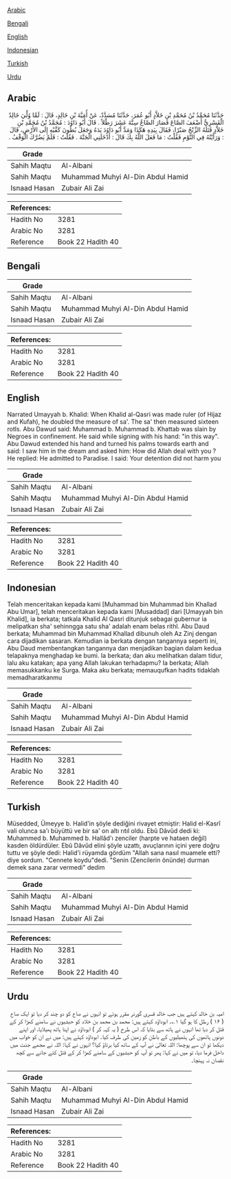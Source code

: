 [Arabic](#arabic)

[Bengali](#bengali)

[English](#english)

[Indonesian](#indonesian)

[Turkish](#turkish)

[Urdu](#urdu)

## Arabic


<div dir="rtl" lang="ar" style={{fontSize:'larger',backgroundColor:'#f8f9fa',padding:20}}>
حَدَّثَنَا مُحَمَّدُ بْنُ مُحَمَّدِ بْنِ خَلاَّدٍ أَبُو عُمَرَ، حَدَّثَنَا مُسَدَّدٌ، عَنْ أُمَيَّةَ بْنِ خَالِدٍ، قَالَ ‏:‏ لَمَّا وُلِّيَ خَالِدٌ الْقَسْرِيُّ أَضْعَفَ الصَّاعَ فَصَارَ الصَّاعُ سِتَّةَ عَشَرَ رَطْلاً ‏.‏ قَالَ أَبُو دَاوُدَ ‏:‏ مُحَمَّدُ بْنُ مُحَمَّدِ بْنِ خَلاَّدٍ قَتَلَهُ الزِّنْجُ صَبْرًا، فَقَالَ بِيَدِهِ هَكَذَا وَمَدَّ أَبُو دَاوُدَ يَدَهُ وَجَعَلَ بُطُونَ كَفَّيْهِ إِلَى الأَرْضِ، قَالَ ‏:‏ وَرَأَيْتُهُ فِي النَّوْمِ فَقُلْتُ ‏:‏ مَا فَعَلَ اللَّهُ بِكَ قَالَ ‏:‏ أَدْخَلَنِي الْجَنَّةَ ‏.‏ فَقُلْتُ ‏:‏ فَلَمْ يَضُرَّكَ الْوَقْفُ ‏.‏
</div>
<div style={{backgroundColor:'#f8f9fa',padding:20, marginBottom: 10}}><table> <thead> <tr> <th>Grade</th> <th></th> </tr> </thead> <tbody> <tr><td>Sahih Maqtu</td><td>Al-Albani</td></tr><tr><td>Sahih Maqtu</td><td>Muhammad Muhyi Al-Din Abdul Hamid</td></tr><tr><td>Isnaad Hasan</td><td>Zubair Ali Zai</td></tr></tbody></table><table> <thead> <tr> <th>References:</th> <th></th> </tr> </thead> <tbody><tr><td>Hadith No</td><td>3281</td></tr><tr><td>Arabic No</td><td>3281</td></tr><tr><td>Reference</td><td>Book 22 Hadith 40</td></tr></tbody></table></div>

## Bengali


<div dir="ltr" lang="bn" style={{fontSize:'larger',backgroundColor:'#f8f9fa',padding:20}}>

</div>
<div style={{backgroundColor:'#f8f9fa',padding:20, marginBottom: 10}}><table> <thead> <tr> <th>Grade</th> <th></th> </tr> </thead> <tbody> <tr><td>Sahih Maqtu</td><td>Al-Albani</td></tr><tr><td>Sahih Maqtu</td><td>Muhammad Muhyi Al-Din Abdul Hamid</td></tr><tr><td>Isnaad Hasan</td><td>Zubair Ali Zai</td></tr></tbody></table><table> <thead> <tr> <th>References:</th> <th></th> </tr> </thead> <tbody><tr><td>Hadith No</td><td>3281</td></tr><tr><td>Arabic No</td><td>3281</td></tr><tr><td>Reference</td><td>Book 22 Hadith 40</td></tr></tbody></table></div>

## English


<div dir="ltr" lang="en" style={{fontSize:'larger',backgroundColor:'#f8f9fa',padding:20}}>
Narrated Umayyah b. Khalid: When Khalid al-Qasri was made ruler (of Hijaz and Kufah), he doubled the measure of sa'. The sa' then measured sixteen rotls. Abu Dawud said: Muhammad b. Muhammad b. Khattab was slain by Negroes in confinement. He said while signing with his hand: "in this way". Abu Dawud extended his hand and turned his palms towards earth and said: I saw him in the dream and asked him: How did Allah deal with you ? He replied: He admitted to Paradise. I said: Your detention did not harm you
</div>
<div style={{backgroundColor:'#f8f9fa',padding:20, marginBottom: 10}}><table> <thead> <tr> <th>Grade</th> <th></th> </tr> </thead> <tbody> <tr><td>Sahih Maqtu</td><td>Al-Albani</td></tr><tr><td>Sahih Maqtu</td><td>Muhammad Muhyi Al-Din Abdul Hamid</td></tr><tr><td>Isnaad Hasan</td><td>Zubair Ali Zai</td></tr></tbody></table><table> <thead> <tr> <th>References:</th> <th></th> </tr> </thead> <tbody><tr><td>Hadith No</td><td>3281</td></tr><tr><td>Arabic No</td><td>3281</td></tr><tr><td>Reference</td><td>Book 22 Hadith 40</td></tr></tbody></table></div>

## Indonesian


<div dir="ltr" lang="id" style={{fontSize:'larger',backgroundColor:'#f8f9fa',padding:20}}>
Telah menceritakan kepada kami [Muhammad bin Muhammad bin Khallad Abu Umar], telah menceritakan kepada kami [Musaddad] dari [Umayyah bin Khalid], ia berkata; tatkala Khalid Al Qasri ditunjuk sebagai gubernur ia melipatkan sha' sehinngga satu sha' adalah enam belas rithl. Abu Daud berkata; Muhammad bin Muhammad Khallad dibunuh oleh Az Zinj dengan cara dijadikan sasaran. Kemudian ia berkata dengan tangannya seperti ini, Abu Daud membentangkan tangannya dan menjadikan bagian dalam kedua telapaknya menghadap ke bumi. Ia berkata; dan aku melihatkan dalam tidur, lalu aku katakan; apa yang Allah lakukan terhadapmu? Ia berkata; Allah memasukkanku ke Surga. Maka aku berkata; memauqufkan hadits tidaklah memadharatkanmu
</div>
<div style={{backgroundColor:'#f8f9fa',padding:20, marginBottom: 10}}><table> <thead> <tr> <th>Grade</th> <th></th> </tr> </thead> <tbody> <tr><td>Sahih Maqtu</td><td>Al-Albani</td></tr><tr><td>Sahih Maqtu</td><td>Muhammad Muhyi Al-Din Abdul Hamid</td></tr><tr><td>Isnaad Hasan</td><td>Zubair Ali Zai</td></tr></tbody></table><table> <thead> <tr> <th>References:</th> <th></th> </tr> </thead> <tbody><tr><td>Hadith No</td><td>3281</td></tr><tr><td>Arabic No</td><td>3281</td></tr><tr><td>Reference</td><td>Book 22 Hadith 40</td></tr></tbody></table></div>

## Turkish


<div dir="ltr" lang="tr" style={{fontSize:'larger',backgroundColor:'#f8f9fa',padding:20}}>
Müsedded, Ümeyye b. Halid'in şöyle dediğini rivayet etmiştir: Halid el-Kasrî vali olunca sa'ı büyüttü ve bir sa' on altı rıtıl oldu. Ebû Dâvûd dedi ki: Muhammed b. Muhammed b. Hallâd'ı zenciler (harpte ve hataen değil) kasden öldürdüler. Ebû Dâvûd elini şöyle uzattı, avuçlarının içini yere doğru tuttu ve şöyle dedi: Halid'i rüyamda gördüm "Allah sana nasıl muamele etti? diye sordum. "Cennete koydu"dedi. "Senin (Zencilerin önünde) durman demek sana zarar vermedi" dedim
</div>
<div style={{backgroundColor:'#f8f9fa',padding:20, marginBottom: 10}}><table> <thead> <tr> <th>Grade</th> <th></th> </tr> </thead> <tbody> <tr><td>Sahih Maqtu</td><td>Al-Albani</td></tr><tr><td>Sahih Maqtu</td><td>Muhammad Muhyi Al-Din Abdul Hamid</td></tr><tr><td>Isnaad Hasan</td><td>Zubair Ali Zai</td></tr></tbody></table><table> <thead> <tr> <th>References:</th> <th></th> </tr> </thead> <tbody><tr><td>Hadith No</td><td>3281</td></tr><tr><td>Arabic No</td><td>3281</td></tr><tr><td>Reference</td><td>Book 22 Hadith 40</td></tr></tbody></table></div>

## Urdu


<div dir="rtl" lang="ur" style={{fontSize:'larger',backgroundColor:'#f8f9fa',padding:20}}>
امیہ بن خالد کہتے ہیں جب خالد قسری گورنر مقرر ہوئے تو انہوں نے صاع کو دو چند کر دیا تو ایک صاع ( ۱۶ ) رطل کا ہو گیا ۱؎۔ ابوداؤد کہتے ہیں: محمد بن محمد بن خلاد کو حبشیوں نے سامنے کھڑا کر کے قتل کر دیا تھا انہوں نے ہاتھ سے بتایا کہ اس طرح ( یہ کہہ کر ) ابوداؤد نے اپنا ہاتھ پھیلایا، اور اپنے دونوں ہاتھوں کی ہتھیلیوں کے باطن کو زمین کی طرف کیا۔ ابوداؤد کہتے ہیں: میں نے ان کو خواب میں دیکھا تو ان سے پوچھا: اللہ تعالیٰ نے آپ کے ساتھ کیا برتاؤ کیا؟ انہوں نے کہا: اللہ نے مجھے جنت میں داخل فرما دیا، تو میں نے کہا: پھر تو آپ کو حبشیوں کے سامنے کھڑا کر کے قتل کئے جانے سے کچھ نقصان نہ پہنچا۔
</div>
<div style={{backgroundColor:'#f8f9fa',padding:20, marginBottom: 10}}><table> <thead> <tr> <th>Grade</th> <th></th> </tr> </thead> <tbody> <tr><td>Sahih Maqtu</td><td>Al-Albani</td></tr><tr><td>Sahih Maqtu</td><td>Muhammad Muhyi Al-Din Abdul Hamid</td></tr><tr><td>Isnaad Hasan</td><td>Zubair Ali Zai</td></tr></tbody></table><table> <thead> <tr> <th>References:</th> <th></th> </tr> </thead> <tbody><tr><td>Hadith No</td><td>3281</td></tr><tr><td>Arabic No</td><td>3281</td></tr><tr><td>Reference</td><td>Book 22 Hadith 40</td></tr></tbody></table></div>